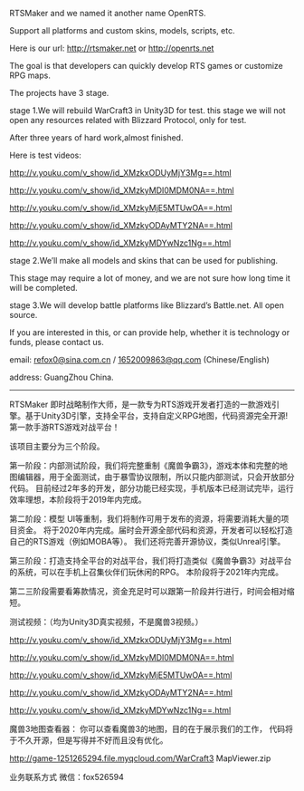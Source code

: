 RTSMaker and we named it another name OpenRTS.

Support all platforms and custom skins, models, scripts, etc.

Here is our url: http://rtsmaker.net or http://openrts.net

The goal is that developers can quickly develop RTS games or customize RPG maps.


The projects have 3 stage.


stage 1.We will rebuild WarCraft3 in Unity3D for test.
this stage we will not open any resources related with Blizzard Protocol, only for test.

After three years of hard work,almost finished.



Here is test videos:

http://v.youku.com/v_show/id_XMzkxODUyMjY3Mg==.html

http://v.youku.com/v_show/id_XMzkyMDI0MDM0NA==.html

http://v.youku.com/v_show/id_XMzkyMjE5MTUwOA==.html

http://v.youku.com/v_show/id_XMzkyODAyMTY2NA==.html

http://v.youku.com/v_show/id_XMzkyMDYwNzc1Ng==.html




stage 2.We’ll make all models and skins that can be used for publishing.

This stage may require a lot of money, and we are not sure how long time it will be completed.

stage 3.We will develop battle platforms like Blizzard’s Battle.net.
All open source.


If you are interested in this, or can provide help, whether it is technology or funds,
please contact us.


email: refox0@sina.com.cn / 1652009863@qq.com (Chinese/English)

address: GuangZhou China.








-------------------------------------------------------------------------------------------------------------------------------------


RTSMaker 即时战略制作大师，是一款专为RTS游戏开发者打造的一款游戏引擎。基于Unity3D引擎，支持全平台，支持自定义RPG地图，代码资源完全开源!第一款手游RTS游戏对战平台！


该项目主要分为三个阶段。


第一阶段：内部测试阶段，我们将完整重制《魔兽争霸3》，游戏本体和完整的地图编辑器，用于全面测试，由于暴雪协议限制，所以只能内部测试，只会开放部分代码。
目前经过2年多的开发，部分功能已经实现，手机版本已经测试完毕，运行效率理想，本阶段将于2019年内完成。



第二阶段：模型 UI等重制，我们将制作可用于发布的资源，将需要消耗大量的项目资金。
将于2020年内完成。届时会开源全部代码和资源，开发者可以轻松打造自己的RTS游戏（例如MOBA等）。
我们还将完善开源协议，类似Unreal引擎。



第三阶段：打造支持全平台的对战平台，我们将打造类似《魔兽争霸3》对战平台的系统，可以在手机上召集伙伴们玩休闲的RPG。
本阶段将于2021年内完成。



第二三阶段需要看筹款情况，资金充足时可以跟第一阶段并行进行，时间会相对缩短。


测试视频：（均为Unity3D真实视频，不是魔兽3视频。）

http://v.youku.com/v_show/id_XMzkxODUyMjY3Mg==.html

http://v.youku.com/v_show/id_XMzkyMDI0MDM0NA==.html

http://v.youku.com/v_show/id_XMzkyMjE5MTUwOA==.html

http://v.youku.com/v_show/id_XMzkyODAyMTY2NA==.html

http://v.youku.com/v_show/id_XMzkyMDYwNzc1Ng==.html




魔兽3地图查看器：
你可以查看魔兽3的地图，目的在于展示我们的工作，
代码将于不久开源，但是写得并不好而且没有优化。

http://game-1251265294.file.myqcloud.com/WarCraft3 MapViewer.zip

业务联系方式
微信：fox526594
